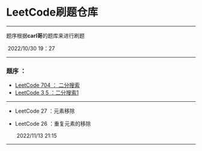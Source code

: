 # LeetCode刷题仓库

---

题序根据**carl哥**的题库来进行刷题

​	                                                                                                                       2022/10/30 19：27

---

### 题序 ：

* [LeetCode 704 ： 二分搜索](https://leetcode.cn/problems/binary-search/ "二分查找")
* [LeetCode 3 5 ：二分搜索1](https://leetcode.cn/problems/search-insert-position "练习题")

---





+ LeetCode 27 ：元素移除

+ LeetCode 26 ：重复元素的移除

  ​																											2022/11/13 21:15

----

